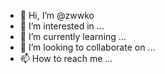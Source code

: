 - 👋 Hi, I’m @zwwko
- 👀 I’m interested in ...
- 🌱 I’m currently learning ...
- 💞️ I’m looking to collaborate on ...
- 📫 How to reach me ...

<!---
zwwko/zwwko is a ✨ special ✨ repository because its `README.md` (this file) appears on your GitHub profile.
You can click the Preview link to take a look at your changes.
--->
